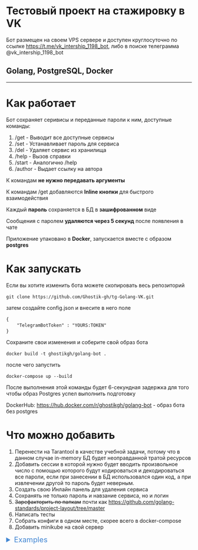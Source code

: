 # Тестовый проект на стажировку в VK

Бот размещен на своем VPS сервере и доступен круглосуточно по ссылке https://t.me/vk_intership_1198_bot, либо в поиске телеграмма @vk_intership_1198_bot

## Golang, PostgreSQL, Docker

---

# Как работает

Бот сохраняет серивисы и переданные пароли к ним, доступные команды:

1. /get - Выводит все доступные сервисы
2. /set - Устанавливает пароль для сервиса
3. /del - Удаляет сервис из хранилища
4. /help - Вызов справки
5. /start - Аналогично /help
6. /author - Выдает ссылку на автора

К командам **не нужно передавать аргументы**

К командам /get добавляются **Inline кнопки** для быстрого взаимодействия

Каждый **пароль** сохраняется в БД в **зашифрованном** виде

Сообщения с паролем **удаляются через 5 секунд** после появления в чате

Приложение упаковано в **Docker**, запускается вместе с образом **postgres**

# Как запускать

Если вы хотите изменить бота можете скопировать весь репозиторий

    git clone https://github.com/Ghostik-gh/tg-Golang-VK.git

затем создайте config.json и внесите в него поле

    {
        "TelegramBotToken" : "YOURS:TOKEN"
    }

Сохраните свои изменения и соберите свой образ бота

    docker build -t ghostikgh/golang-bot .

после чего запустить

    docker-compose up --build

После выполнения этой команды будет 6-секундная задержка для того чтобы образ Postgres успел выполнить подготовку

DockerHub: https://hub.docker.com/r/ghostikgh/golang-bot - образ бота без postgres

# Что можно добавить

1. Перенести на Tarantool в качестве учебной задачи, потому что в данном случае in-memory БД будет неоправданной тратой ресурсов
2. Добавить сессии в которой нужно будет вводить произвольное число с помощью которого будут кодироваться и декодироваться все пароли, если при занесении в БД использовался один код, а при извлечении другой то пароль будет неверным.
3. Создать свою Инлайн панель для удаления сервиса
4. Сохранять не только пароль и навзание сервиса, но и логин
5. ~~Зарефакторить по папкам~~ почти как https://github.com/golang-standards/project-layout/tree/master
6. Написать тесты
7. Собрать конфиги в одном месте, скорее всего в docker-compose
8. Добавить minikube на свой сервер

<details>
  <summary style="color:#4186D3;font-size:20px">Examples</summary>

### /set

![example /set](assets/ex2.png)

### /get

![example /get](assets/ex.png)

### /del

![example /del](assets/ex3.png)

### /help

![example /help](assets/ex4.png)

### Mobile

![example Mobile](assets/ex5.png)

</details>
